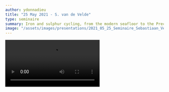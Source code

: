 ```yaml
---
author: ydonnadieu
title: "25 May 2021 - S. van de Velde"
type: seminaire
summary: Iron and sulphur cycling, from the modern seafloor to the Precambrian ocean
image: "/assets/images/presentations/2021_05_25_Seminaire_Sebastiaan_Velde.png"
---
```


<video src="https://nuage.osupytheas.fr/s/XbnZrZR3ffBkpzo/download/zoom_SebVelde.mp4" type="video/mp4" controls="controls" style="max-width: 730px;">
</video>

